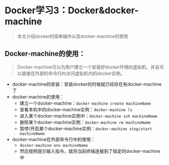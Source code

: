 # Docker学习3：Docker&docker-machine

> 本文介绍docker的简单操作以及docker-machine的使用

## Docker-machine的使用：

> Docker-machine可以为用户建立一个安装好docker环境的虚拟机，并且可以直接在外部的命令行内访问虚拟机内的docker实例。

- docker-machine的安装：安装docker的时候就已经存在有docker-machine了
- docker-machine的使用：
  - 建立一个docker-machine：`docker-machine create machineName`
  - 查看本机中的docker-machine实例：`docker-machine ls`
  - 进入某个docker-machine实例中：`docker-machine ssh machineName`
  - 删除某个docker-machine实例：`docker-machine rm machineName` 
  - 暂停/开启某个docker-machine实例：`docker-machine stop/start machineName`
- docker-machine在外部命令行中的使用：
  - `docker-machine env machineName`
  - 然后按照提示输入指令，就将当前终端连接到了指定的docker-machine中